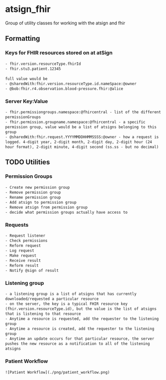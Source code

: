 # atsign_fhir

Group of utility classes for working with the atsign and fhir

## Formatting

### Keys for FHIR resources stored on at atSign

    - fhir.version.resourceType.fhirId
    - fhir.stu3.patient.12345  

    full value would be
    - @sharedWith:fhir.version.resourceType.id.nameSpace:@owner
    - @bob:fhir.r4.observation.blood-pressure.fhir:@alice 

### Server Key:Value

    - fhir.permissiongroups.namespace:@fhircentral - list of the different permissionGroups
    - fhir.permission.groupname.namespace:@fhircentral - a specific permission group, value would be a list of atsigns belonging to this group
    - @sharedWith:fhir.request.YYYYMMDDHHMMSSSS:@owner - how a request is logged. 4-digit year, 2-digit month, 2-digit day, 2-digit hour (24 hour format), 2-digit minute, 4-digit second (ss.ss - but no decimal)

## TODO Utilities

### Permission Groups

    - Create new permission group
    - Remove permission group
    - Rename permission group
    - Add atsign to permission group
    - Remove atsign from permission group
    - decide what permission groups actually have access to

### Requests

    - Request listener
    - Check permissions
    - Reform request
    - Log request
    - Make request
    - Receive result
    - Reform result
    - Notify @sign of result

### Listening group

    - a listening group is a list of atsigns that has currently downloaded/requested a particular resource
    - on the server, the key is a typical FHIR resource key (fhir.version.resourceType.id), but the value is the list of atsigns that is listening to that resource
    - Anytime a resource is requested, add the requester to the listening group
    - Anytime a resource is created, add the requester to the listening group
    - Anytime an update occurs for that particular resource, the server pushes the new resource as a notification to all of the listening atsigns

### Patient Workflow

    ![Patient Workflow](./png/patient_workflow.png)
